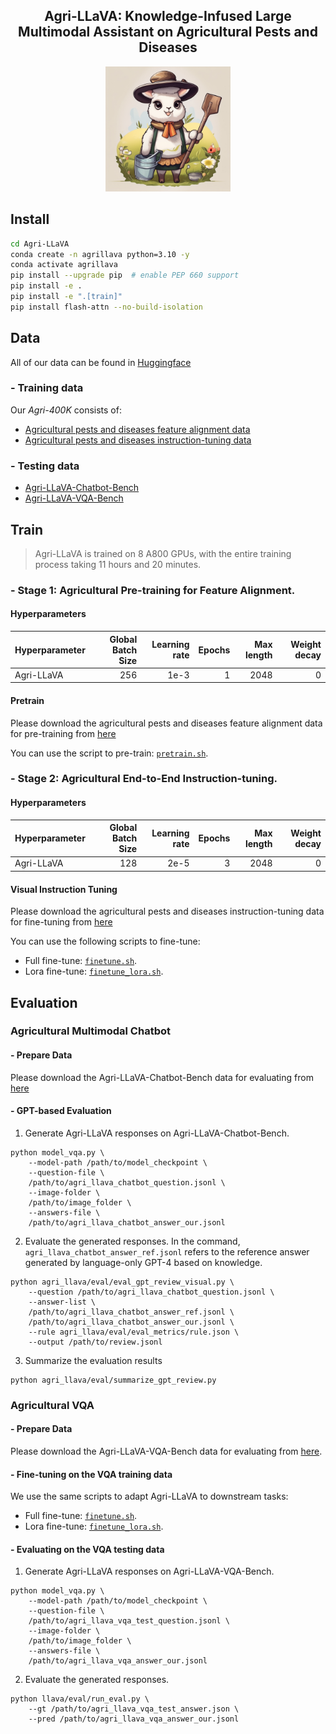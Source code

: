 
<h2 align="center"> Agri-LLaVA: Knowledge-Infused Large Multimodal Assistant on Agricultural Pests and Diseases</a></h2>
<p align="center">
    <img src="assets\Agri_LLaVA_logo.png" width="200" style="margin-bottom: 0.2;"/>
<p>



## Install
```bash
cd Agri-LLaVA
conda create -n agrillava python=3.10 -y
conda activate agrillava
pip install --upgrade pip  # enable PEP 660 support
pip install -e .
pip install -e ".[train]"
pip install flash-attn --no-build-isolation
```

## Data
All of our data can be found in [Huggingface](https://huggingface.co/Agri-LLaVA-Anonymous)

### - Training data

Our *Agri-400K* consists of:

- [Agricultural pests and diseases feature alignment data](https://huggingface.co/datasets/Agri-LLaVA-Anonymous/Agricultural_pests_and_diseases_feature_alignment_data)
- [Agricultural pests and diseases instruction-tuning data](https://huggingface.co/datasets/Agri-LLaVA-Anonymous/Agricultural_pests_and_diseases_instruction_tuning_data)

### - Testing data

- [Agri-LLaVA-Chatbot-Bench](https://huggingface.co/datasets/Agri-LLaVA-Anonymous/Agri_LLaVA_Chatbot_Bench)
- [Agri-LLaVA-VQA-Bench](https://huggingface.co/datasets/Agri-LLaVA-Anonymous/Agri_LLaVA_VQA_Bench)
  

## Train
> Agri-LLaVA is trained on 8 A800 GPUs, with the entire training process taking 11 hours and 20 minutes.

### - Stage 1: Agricultural Pre-training for Feature Alignment.

#### Hyperparameters
| Hyperparameter | Global Batch Size | Learning rate | Epochs | Max length | Weight decay |
| --- | ---: | ---: | ---: | ---: | ---: |
| Agri-LLaVA | 256 | 1e-3 | 1 | 2048 | 0 |

#### Pretrain

Please download the agricultural pests and diseases feature alignment data for pre-training from [here](https://huggingface.co/datasets/Agri-LLaVA-Anonymous/Agricultural_pests_and_diseases_feature_alignment_data)

You can use the script to pre-train: [`pretrain.sh`](scripts\pretrain.sh).

### - Stage 2: Agricultural End-to-End Instruction-tuning.

#### Hyperparameters
| Hyperparameter | Global Batch Size | Learning rate | Epochs | Max length | Weight decay |
| --- | ---: | ---: | ---: | ---: | ---: |
| Agri-LLaVA | 128 | 2e-5 | 3 | 2048 | 0 |

#### Visual Instruction Tuning

Please download the agricultural pests and diseases instruction-tuning data for fine-tuning from [here](https://huggingface.co/datasets/Agri-LLaVA-Anonymous/Agricultural_pests_and_diseases_instruction_tuning_data)

You can use the following scripts to fine-tune: 
- Full fine-tune: [`finetune.sh`](scripts\finetune.sh).
- Lora fine-tune: [`finetune_lora.sh`](scripts\finetune_lora.sh).

## Evaluation

### Agricultural Multimodal Chatbot

#### - Prepare Data

Please download the Agri-LLaVA-Chatbot-Bench data for evaluating from [here](https://huggingface.co/datasets/Agri-LLaVA-Anonymous/Agri_LLaVA_Chatbot_Bench)

#### - GPT-based Evaluation

1. Generate Agri-LLaVA responses on Agri-LLaVA-Chatbot-Bench.

```Shell
python model_vqa.py \
    --model-path /path/to/model_checkpoint \
    --question-file \
    /path/to/agri_llava_chatbot_question.jsonl \
    --image-folder \
    /path/to/image_folder \
    --answers-file \
    /path/to/agri_llava_chatbot_answer_our.jsonl
```

2. Evaluate the generated responses. In the command, `agri_llava_chatbot_answer_ref.jsonl` refers to the reference answer generated by language-only GPT-4 based on knowledge.

```Shell
python agri_llava/eval/eval_gpt_review_visual.py \
    --question /path/to/agri_llava_chatbot_question.jsonl \
    --answer-list \
    /path/to/agri_llava_chatbot_answer_ref.jsonl \
    /path/to/agri_llava_chatbot_answer_our.jsonl \
    --rule agri_llava/eval/eval_metrics/rule.json \
    --output /path/to/review.jsonl
```

3. Summarize the evaluation results

```Shell
python agri_llava/eval/summarize_gpt_review.py
```

### Agricultural VQA

#### - Prepare Data

Please download the Agri-LLaVA-VQA-Bench data for evaluating from [here](https://huggingface.co/datasets/Agri-LLaVA-Anonymous/Agri_LLaVA_VQA_Bench).

#### - Fine-tuning on the VQA training data

We use the same scripts to adapt Agri-LLaVA to downstream tasks:
- Full fine-tune: [`finetune.sh`](scripts\finetune.sh).
- Lora fine-tune: [`finetune_lora.sh`](scripts\finetune_lora.sh).

#### - Evaluating on the VQA testing data

1. Generate Agri-LLaVA responses on Agri-LLaVA-VQA-Bench.

```Shell
python model_vqa.py \
    --model-path /path/to/model_checkpoint \
    --question-file \
    /path/to/agri_llava_vqa_test_question.jsonl \
    --image-folder \
    /path/to/image_folder \
    --answers-file \
    /path/to/agri_llava_vqa_answer_our.jsonl
```

2. Evaluate the generated responses.

```Shell
python llava/eval/run_eval.py \
    --gt /path/to/agri_llava_vqa_test_answer.json \
    --pred /path/to/agri_llava_vqa_answer_our.jsonl
```